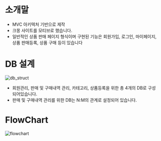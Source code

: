 # 소개말

- MVC 아키텍처 기반으로 제작
- 크몽 사이트를 모티브로 했습니다.
- 일반적인 상품 판매 페이지 형식이며 구현된 기능은 회원가입, 로그인, 마이페이지, 상품 판매등록, 상품 구매 등이 있습니다

# DB 설계

![db_struct](https://user-images.githubusercontent.com/29748479/62670510-78a52080-b9ce-11e9-8d12-31968fd23d03.png)

- 회원관리, 판매 및 구매내역 관리, 카테고리, 상품등록을 위한 총 4개의 DB로 구성되어있습니다.
- 판매 및 구매내역 관리를 위한 DB는 N:M의 관계로 설정되어 있습니다. 

# FlowChart

![flowchart](https://user-images.githubusercontent.com/29748479/62670716-1862ae80-b9cf-11e9-94b3-d459dadb26d2.png)
